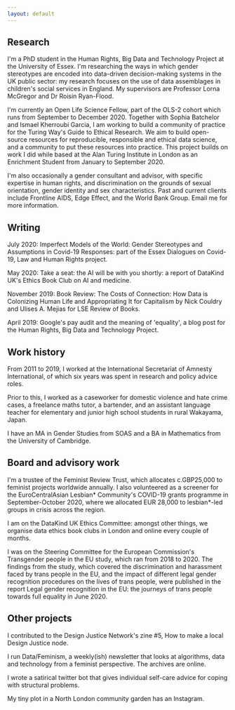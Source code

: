 ```yaml
---
layout: default
---
```


## Research

I'm a PhD student in the Human Rights, Big Data and Technology Project at the University of Essex. 
I'm researching the ways in which gender stereotypes are encoded into data-driven decision-making systems in the UK public sector: 
my research focuses on the use of data assemblages in children's social services in England. 
My supervisors are Professor Lorna McGregor and Dr Roisin Ryan-Flood.

I'm currently an Open Life Science Fellow, part of the OLS-2 cohort which runs from September to December 2020. 
Together with Sophia Batchelor and Ismael Kherroubi Garcia, I am working to build a community of practice for the Turing Way's Guide to Ethical Research. 
We aim to build open-source resources for reproducible, responsible and ethical data science, and a community to put these resources into practice. 
This project builds on work I did while based at the Alan Turing Institute in London as an Enrichment Student from January to September 2020.

I'm also occasionally a gender consultant and advisor, with specific expertise in human rights, and discrimination on the grounds of sexual orientation, gender identity and sex characteristics. 
Past and current clients include Frontline AIDS, Edge Effect, and the World Bank Group. 
Email me for more information.

## Writing

July 2020: Imperfect Models of the World: Gender Stereotypes and Assumptions in Covid-19 Responses: part of the Essex Dialogues on Covid-19, Law and Human Rights project.

May 2020: Take a seat: the AI will be with you shortly: a report of DataKind UK's Ethics Book Club on AI and medicine.

November 2019: Book Review: The Costs of Connection: How Data is Colonizing Human Life and Appropriating It for Capitalism by Nick Couldry and Ulises A. Mejias for LSE Review of Books.

April 2019: Google's pay audit and the meaning of 'equality', a blog post for the Human Rights, Big Data and Technology Project.

## Work history

From 2011 to 2019, I worked at the International Secretariat of Amnesty International, of which six years was spent in research and policy advice roles.

Prior to this, I worked as a caseworker for domestic violence and hate crime cases, a freelance maths tutor, a bartender, and an assistant language teacher for elementary and junior high school students in rural Wakayama, Japan.

I have an MA in Gender Studies from SOAS and a BA in Mathematics from the University of Cambridge.

## Board and advisory work

I'm a trustee of the Feminist Review Trust, which allocates c.GBP25,000 to feminist projects worldwide annually. 
I also volunteered as a screener for the EuroCentralAsian Lesbian* Community's COVID-19 grants programme in September-October 2020, where we allocated EUR 28,000 to lesbian*-led groups in crisis across the region.

I am on the DataKind UK Ethics Committee: amongst other things, we organise data ethics book clubs in London and online every couple of months.

I was on the Steering Committee for the European Commission's Transgender people in the EU study, which ran from 2018 to 2020.
The findings from the study, which covered the discrimination and harassment faced by trans people in the EU, and the impact of different legal gender recognition procedures on the lives of trans people, were published in the report Legal gender recognition in the EU: the journeys of trans people towards full equality in June 2020.

## Other projects

I contributed to the Design Justice Network's zine #5, How to make a local Design Justice node.

I run Data/Feminism, a weekly(ish) newsletter that looks at algorithms, data and technology from a feminist perspective. The archives are online.

I wrote a satirical twitter bot that gives individual self-care advice for coping with structural problems.

My tiny plot in a North London community garden has an Instagram.
